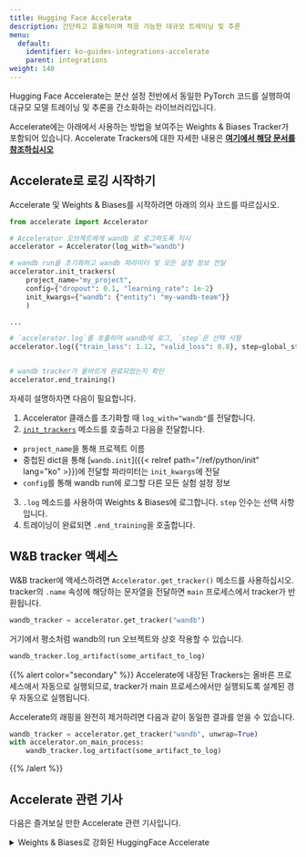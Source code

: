 ```yaml
---
title: Hugging Face Accelerate
description: 간단하고 효율적이며 적응 가능한 대규모 트레이닝 및 추론
menu:
  default:
    identifier: ko-guides-integrations-accelerate
    parent: integrations
weight: 140
---
```


Hugging Face Accelerate는 분산 설정 전반에서 동일한 PyTorch 코드를 실행하여 대규모 모델 트레이닝 및 추론을 간소화하는 라이브러리입니다.

Accelerate에는 아래에서 사용하는 방법을 보여주는 Weights & Biases Tracker가 포함되어 있습니다. Accelerate Trackers에 대한 자세한 내용은 **[여기에서 해당 문서를 참조하십시오](https://huggingface.co/docs/accelerate/main/en/usage_guides/tracking)**

## Accelerate로 로깅 시작하기

Accelerate 및 Weights & Biases를 시작하려면 아래의 의사 코드를 따르십시오.

```python
from accelerate import Accelerator

# Accelerator 오브젝트에게 wandb 로 로그하도록 지시
accelerator = Accelerator(log_with="wandb")

# wandb run을 초기화하고 wandb 파라미터 및 모든 설정 정보 전달
accelerator.init_trackers(
    project_name="my_project", 
    config={"dropout": 0.1, "learning_rate": 1e-2}
    init_kwargs={"wandb": {"entity": "my-wandb-team"}}
    )

...

# `accelerator.log`를 호출하여 wandb에 로그, `step`은 선택 사항
accelerator.log({"train_loss": 1.12, "valid_loss": 0.8}, step=global_step)


# wandb tracker가 올바르게 완료되었는지 확인
accelerator.end_training()
```

자세히 설명하자면 다음이 필요합니다.
1. Accelerator 클래스를 초기화할 때 `log_with="wandb"`를 전달합니다.
2. [`init_trackers`](https://huggingface.co/docs/accelerate/main/en/package_reference/accelerator#accelerate.Accelerator.init_trackers) 메소드를 호출하고 다음을 전달합니다.
- `project_name`을 통해 프로젝트 이름
- 중첩된 dict을 통해 [`wandb.init`]({{< relref path="/ref/python/init" lang="ko" >}})에 전달할 파라미터는 `init_kwargs`에 전달
- `config`를 통해 wandb run에 로그할 다른 모든 실험 설정 정보
3. `.log` 메소드를 사용하여 Weights & Biases에 로그합니다. `step` 인수는 선택 사항입니다.
4. 트레이닝이 완료되면 `.end_training`을 호출합니다.

## W&B tracker 액세스

W&B tracker에 액세스하려면 `Accelerator.get_tracker()` 메소드를 사용하십시오. tracker의 `.name` 속성에 해당하는 문자열을 전달하면 `main` 프로세스에서 tracker가 반환됩니다.

```python
wandb_tracker = accelerator.get_tracker("wandb")

```
거기에서 평소처럼 wandb의 run 오브젝트와 상호 작용할 수 있습니다.

```python
wandb_tracker.log_artifact(some_artifact_to_log)
```

{{% alert color="secondary" %}}
Accelerate에 내장된 Trackers는 올바른 프로세스에서 자동으로 실행되므로, tracker가 main 프로세스에서만 실행되도록 설계된 경우 자동으로 실행됩니다.

Accelerate의 래핑을 완전히 제거하려면 다음과 같이 동일한 결과를 얻을 수 있습니다.

```python
wandb_tracker = accelerator.get_tracker("wandb", unwrap=True)
with accelerator.on_main_process:
    wandb_tracker.log_artifact(some_artifact_to_log)
```
{{% /alert %}}

## Accelerate 관련 기사
다음은 즐겨보실 만한 Accelerate 관련 기사입니다.

<details>

<summary>Weights & Biases로 강화된 HuggingFace Accelerate</summary>

* 이 기사에서는 HuggingFace Accelerate가 제공하는 기능과 결과를 Weights & Biases에 로깅하면서 분산 트레이닝 및 평가를 수행하는 것이 얼마나 간단한지 살펴보겠습니다.

전체 리포트는 [여기](https://wandb.ai/gladiator/HF%20Accelerate%20+%20W&B/reports/Hugging-Face-Accelerate-Super-Charged-with-Weights-Biases--VmlldzoyNzk3MDUx?utm_source=docs&utm_medium=docs&utm_campaign=accelerate-docs)에서 읽어보세요.
</details>
<br /><br />
